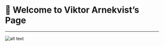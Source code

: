 # 👋 Welcome to Viktor Arnekvist’s Page

---

![alt text](https://media3.giphy.com/media/v1.Y2lkPTc5MGI3NjExNjlvdGxjeGEzcnpsNGN2ZGtrYzA4OTY4YmIwcG0xdnAxeHkxNml2MSZlcD12MV9pbnRlcm5hbF9naWZfYnlfaWQmY3Q9Zw/owRSsSHHoVYFa/giphy.gif)
